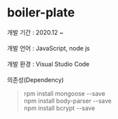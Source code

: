 # boiler-plate

개발 기간 : 2020.12 ~ <br/><br/>
개발 언어 : JavaScript, node js <br/><br/>
개발 환경 : Visual Studio Code <br/><br/>
의존성(Dependency)<br/>
> rpm install mongoose --save <br/>npm install body-parser --save <br/>npm install bcrypt --save
